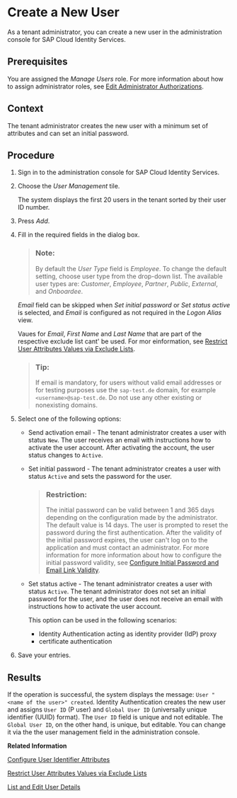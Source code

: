 <!-- loio348deef7f29b40909b151c8dc9a11d53 -->

# Create a New User

As a tenant administrator, you can create a new user in the administration console for SAP Cloud Identity Services.



## Prerequisites

You are assigned the *Manage Users* role. For more information about how to assign administrator roles, see [Edit Administrator Authorizations](edit-administrator-authorizations-86ee374.md).



## Context

The tenant administrator creates the new user with a minimum set of attributes and can set an initial password.



## Procedure

1.  Sign in to the administration console for SAP Cloud Identity Services.

2.  Choose the *User Management* tile.

    The system displays the first 20 users in the tenant sorted by their user ID number.

3.  Press *Add*.

4.  Fill in the required fields in the dialog box.

    > ### Note:  
    > By default the *User Type* field is *Employee*. To change the default setting, choose user type from the drop-down list. The available user types are: *Customer*, *Employee*, *Partner*, *Public*, *External*, and *Onboardee*.

    *Email* field can be skipped when *Set initial password* or *Set status active* is selected, and *Email* is configured as not required in the *Logon Alias* view.

    Vaues for *Email*, *First Name* and *Last Name* that are part of the respective exclude list cant' be used. For mor einformation, see [Restrict User Attributes Values via Exclude Lists](restrict-user-attributes-values-via-exclude-lists-cb108c2.md).

    > ### Tip:  
    > If email is mandatory, for users without valid email addresses or for testing purposes use the `sap-test.de` domain, for example `<username>@sap-test.de`. Do not use any other existing or nonexisting domains.

5.  Select one of the following options:

    -   Send activation email - The tenant administrator creates a user with status `New`. The user receives an email with instructions how to activate the user account. After activating the account, the user status changes to `Active`.

    -   Set initial password - The tenant administrator creates a user with status `Active` and sets the password for the user.

        > ### Restriction:  
        > The initial password can be valid between 1 and 365 days depending on the configuration made by the administrator. The default value is 14 days. The user is prompted to reset the password during the first authentication. After the validity of the initial password expires, the user can't log on to the application and must contact an administrator. For more information for more information about how to configure the initial password validity, see [Configure Initial Password and Email Link Validity](configure-initial-password-and-email-link-validity-f8093f4.md).

    -   Set status active - The tenant administrator creates a user with status `Active`. The tenant administrator does not set an initial password for the user, and the user does not receive an email with instructions how to activate the user account.

        This option can be used in the following scenarios:

        -   Identity Authentication acting as identity provider \(IdP\) proxy
        -   certificate authentication


6.  Save your entries.




<a name="loio348deef7f29b40909b151c8dc9a11d53__result_mfg_cxk_pkb"/>

## Results

If the operation is successful, the system displays the message: `User "<name of the user>" created`. Identity Authentication creates the new user and assigns `User ID` \(P user\) and `Global User ID` \(universally unique identifier \(UUID\) format\). The `User ID` field is unique and not editable. The `Global User ID`, on the other hand, is unique, but editable. You can change it via the the user management field in the administration console.

**Related Information**  


[Configure User Identifier Attributes](configure-user-identifier-attributes-8b9fa88.md "Tenant administrators can configure user identifier attributes as required and unique for the tenant.")

[Restrict User Attributes Values via Exclude Lists](restrict-user-attributes-values-via-exclude-lists-cb108c2.md "You can restrict the values that can be set on the email, first and last name attributes of the user.")

[List and Edit User Details](list-and-edit-user-details-045cb01.md "As a tenant administrator, you can view detailed information about the users in the administration console for SAP Cloud Identity Services. Optionally you can edit this information.")

